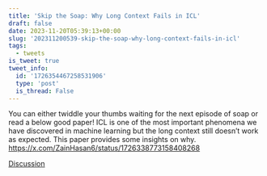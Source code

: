 ```yaml
---
title: 'Skip the Soap: Why Long Context Fails in ICL'
draft: false
date: 2023-11-20T05:39:13+00:00
slug: '202311200539-skip-the-soap-why-long-context-fails-in-icl'
tags:
  - tweets
is_tweet: true
tweet_info:
  id: '1726354467258531906'
  type: 'post'
  is_thread: False
---
```




You can either twiddle your thumbs waiting for the next episode of soap or read a below good paper! ICL is one of the most important phenomena we have discovered in machine learning but the long context still doesn’t work as expected. This paper provides some insights on why. <https://x.com/ZainHasan6/status/1726338773158408268>

[Discussion](https://x.com/sytelus/status/1726354467258531906)
